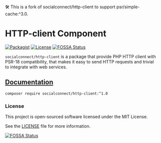 🛠 This is a fork of socialconnect/http-client to support psr/simple-cache:^3.0.

HTTP-client Component
=====================

[![Packagist](https://img.shields.io/packagist/v/socialconnect/http-client.svg?style=flat-square)](https://packagist.org/packages/socialconnect/http-client)
[![License](http://img.shields.io/packagist/l/SocialConnect/http-client.svg?style=flat-square)](https://github.com/SocialConnect/http-client/blob/master/LICENSE)
[![FOSSA Status](https://app.fossa.io/api/projects/git%2Bgithub.com%2FSocialConnect%2Fhttp-client.svg?type=shield)](https://app.fossa.io/projects/git%2Bgithub.com%2FSocialConnect%2Fhttp-client?ref=badge_shield)

`socialconnect/http-client` is a package that provide PHP HTTP client with PSR-18 compatibility, that makes it easy 
to send HTTP requests and trivial to integrate with web services.

## [Documentation](https://socialconnect.lowl.io/http-client.html)

```sh
composer require socialconnect/http-client:^1.0
```

### License

This project is open-sourced software licensed under the MIT License.

See the [LICENSE](LICENSE) file for more information.


[![FOSSA Status](https://app.fossa.io/api/projects/git%2Bgithub.com%2FSocialConnect%2Fhttp-client.svg?type=large)](https://app.fossa.io/projects/git%2Bgithub.com%2FSocialConnect%2Fhttp-client?ref=badge_large)